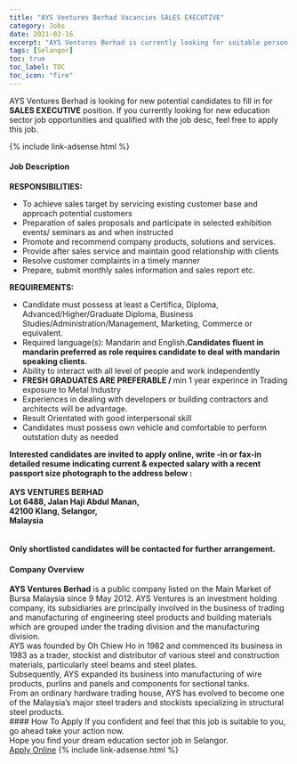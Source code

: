 ```yaml
---
title: "AYS Ventures Berhad Vacancies SALES EXECUTIVE" 
category: Jobs 
date: 2021-02-16 
excerpt: "AYS Ventures Berhad is currently looking for suitable person to fill in the SALES EXECUTIVE which positioned at Selangor" 
tags: [Selangor] 
toc: true 
toc_label: TOC 
toc_icon: "fire" 
--- 
```


<p>AYS Ventures Berhad is looking for new potential candidates to fill in for <b>SALES EXECUTIVE</b> position. If you currently looking for new education sector job opportunities and qualified with the job desc, feel free to apply this job.
</p>{% include link-adsense.html %} 
 <div><div><h4>Job Description</h4></div><div><div><span><div><div><strong>RESPONSIBILITIES:</strong></div><ul><li>To achieve sales target by servicing existing customer base and approach potential customers</li><li>Preparation of sales proposals and participate in selected exhibition events/ seminars as and when instructed</li><li>Promote and recommend company products, solutions and services.</li><li>Provide after sales service and maintain good relationship with clients</li><li>Resolve customer complaints in a timely manner</li><li>Prepare, submit monthly sales information and sales report etc.</li></ul><div><strong>REQUIREMENTS:</strong></div><ul><li>Candidate must possess at least a Certifica, Diploma, Advanced/Higher/Graduate Diploma, Business Studies/Administration/Management, Marketing, Commerce or equivalent.</li><li>Required language(s):&#160;Mandarin and English<strong>.<strong>Candidates fluent in mandarin preferred as role requires candidate to deal with mandarin speaking clients.</strong></strong></li><li>Ability to interact with all level of people and work independently</li><li><strong>FRESH GRADUATES ARE PREFERABLE / </strong>min 1 year experince in Trading exposure to Metal Industry</li><li>Experiences in dealing with developers or building contractors and architects will be advantage.</li><li>Result Orientated with good interpersonal skill</li><li>Candidates must possess own vehicle and comfortable to perform outstation duty as needed</li></ul><div><strong><strong>Interested candidates are invited to apply online, write -in or fax-in detailed resume indicating current &amp; expected salary with a recent passport size photograph to the address below :<br><br>AYS VENTURES BERHAD<br>Lot 6488, Jalan Haji Abdul Manan,<br>42100 Klang, Selangor,<br>Malaysia</strong></strong></div><div><br><br><strong><strong>Only shortlisted candidates will be contacted for further arrangement.&#160;</strong></strong></div></div></span></div></div></div> 
<div><div><h4>Company Overview</h4></div><div><div><span><div><div>
<strong>AYS Ventures Berhad</strong> is a public company listed on the Main Market of Bursa Malaysia since 9 May 2012. AYS Ventures is an investment holding company, its subsidiaries are principally involved in the business of trading and manufacturing of engineering steel products and building materials which are grouped under the trading division and the manufacturing division.</div>
<div>
	AYS was founded by Oh Chiew Ho in 1982 and commenced its business in 1983 as a trader, stockist and distributor of various steel and construction materials, particularly steel beams and steel plates.</div>
<div>
	Subsequently, AYS expanded its business into manufacturing of wire products, purlins and panels and components for sectional tanks.</div>
<div>
	From an ordinary hardware trading house, AYS has evolved to become one of the Malaysia&#8217;s major steel traders and stockists specializing in structural steel products.</div></div></span></div></div></div> 
#### How To Apply 
If you confident and feel that this job is suitable to you, go ahead take your action now. <br/> 
Hope you find your dream education sector job in Selangor. <br/> 
<a href="https://www.jobstreet.com.my/en/job/sales-executive-4482704?jobId=jobstreet-my-job-4482704" class="btn btn--info" target="_blank" rel="nofollow noopenner">Apply Online</a> 
{% include link-adsense.html %} 